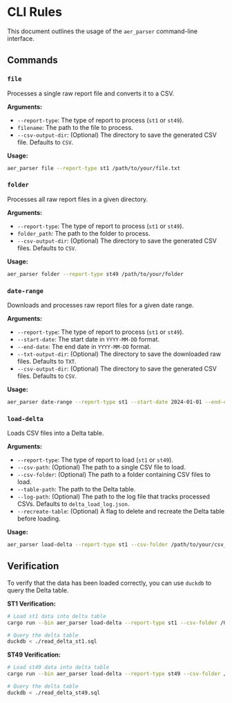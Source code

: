 # CLI Rules

This document outlines the usage of the `aer_parser` command-line interface.

## Commands

### `file`

Processes a single raw report file and converts it to a CSV.

**Arguments:**
-   `--report-type`: The type of report to process (`st1` or `st49`).
-   `filename`: The path to the file to process.
-   `--csv-output-dir`: (Optional) The directory to save the generated CSV file. Defaults to `CSV`.

**Usage:**
```bash
aer_parser file --report-type st1 /path/to/your/file.txt
```

### `folder`

Processes all raw report files in a given directory.

**Arguments:**
-   `--report-type`: The type of report to process (`st1` or `st49`).
-   `folder_path`: The path to the folder to process.
-   `--csv-output-dir`: (Optional) The directory to save the generated CSV files. Defaults to `CSV`.

**Usage:**
```bash
aer_parser folder --report-type st49 /path/to/your/folder
```

### `date-range`

Downloads and processes raw report files for a given date range.

**Arguments:**
-   `--report-type`: The type of report to process (`st1` or `st49`).
-   `--start-date`: The start date in `YYYY-MM-DD` format.
-   `--end-date`: The end date in `YYYY-MM-DD` format.
-   `--txt-output-dir`: (Optional) The directory to save the downloaded raw files. Defaults to `TXT`.
-   `--csv-output-dir`: (Optional) The directory to save the generated CSV files. Defaults to `CSV`.

**Usage:**
```bash
aer_parser date-range --report-type st1 --start-date 2024-01-01 --end-date 2024-01-31
```

### `load-delta`

Loads CSV files into a Delta table.

**Arguments:**
-   `--report-type`: The type of report to load (`st1` or `st49`).
-   `--csv-path`: (Optional) The path to a single CSV file to load.
-   `--csv-folder`: (Optional) The path to a folder containing CSV files to load.
-   `--table-path`: The path to the Delta table.
-   `--log-path`: (Optional) The path to the log file that tracks processed CSVs. Defaults to `delta_load_log.json`.
-   `--recreate-table`: (Optional) A flag to delete and recreate the Delta table before loading.

**Usage:**
```bash
aer_parser load-delta --report-type st1 --csv-folder /path/to/your/csv_folder --table-path /path/to/your/delta_table --recreate-table
```

## Verification

To verify that the data has been loaded correctly, you can use `duckdb` to query the Delta table.

**ST1 Verification:**
```bash
# Load st1 data into delta table
cargo run --bin aer_parser load-delta --report-type st1 --csv-folder /Users/jayaro/Repos/aer_parser/CSV --table-path /Users/jayaro/Repos/aer_parser/st1

# Query the delta table
duckdb < ./read_delta_st1.sql
```

**ST49 Verification:**
```bash
# Load st49 data into delta table
cargo run --bin aer_parser load-delta --report-type st49 --csv-folder /Users/jayaro/Repos/aer_parser/CSV --table-path /Users/jayaro/Repos/aer_parser/st49

# Query the delta table
duckdb < ./read_delta_st49.sql
